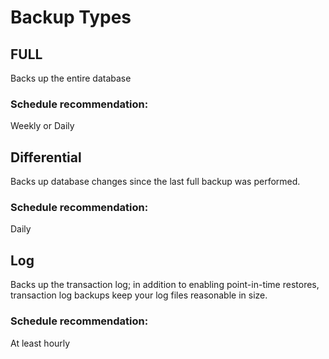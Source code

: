 # Backup Types

## FULL
Backs up the entire database 
### Schedule recommendation:
Weekly or Daily

## Differential
Backs up database changes since the last full backup was performed.
### Schedule recommendation:
Daily


## Log
Backs up the transaction log; in addition to enabling point-in-time restores, transaction log backups keep your log files reasonable in size.
### Schedule recommendation:
At least hourly

